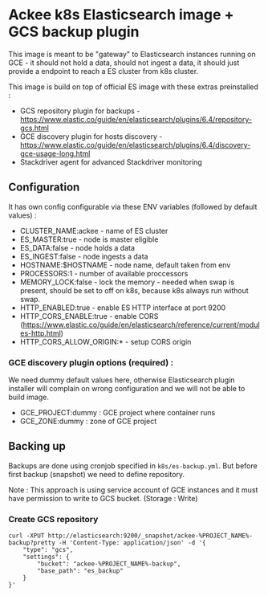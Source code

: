 # Ackee k8s Elasticsearch image + GCS backup plugin

This image is meant to be "gateway" to Elasticsearch instances running on GCE - it should not hold a data, should not ingest a data, it should just provide a endpoint to reach a ES cluster from k8s cluster.

This image is build on top of official ES image with these extras preinstalled :
* GCS repository plugin for backups - https://www.elastic.co/guide/en/elasticsearch/plugins/6.4/repository-gcs.html
* GCE discovery plugin for hosts discovery - https://www.elastic.co/guide/en/elasticsearch/plugins/6.4/discovery-gce-usage-long.html
* Stackdriver agent for advanced Stackdriver monitoring

## Configuration

It has own config configurable via these ENV variables (followed by default values) :

* CLUSTER_NAME:ackee - name of ES cluster
* ES_MASTER:true - node is master eligible
* ES_DATA:false - node holds a data
* ES_INGEST:false - node ingests a data
* HOSTNAME:$HOSTNAME - node name, default taken from env
* PROCESSORS:1 - number of available proccessors
* MEMORY_LOCK:false - lock the memory - needed when swap is present, should be set to off on k8s, because k8s always run without swap.
* HTTP_ENABLED:true - enable ES HTTP interface at port 9200
* HTTP_CORS_ENABLE:true - enable CORS (https://www.elastic.co/guide/en/elasticsearch/reference/current/modules-http.html)
* HTTP_CORS_ALLOW_ORIGIN:* - setup CORS origin

### GCE discovery plugin options (required) :

We need dummy default values here, otherwise Elasticsearch plugin installer will complain on wrong configuration and we will not be able to build image.

* GCE_PROJECT:dummy : GCE project where container runs
* GCE_ZONE:dummy : zone of GCE project

## Backing up

Backups are done using cronjob specified in `k8s/es-backup.yml`. But before first backup (snapshot) we need to define repository.

Note : This approach is using service account of GCE instances and it must have permission to write to GCS bucket. (Storage : Write)

### Create GCS repository

    curl -XPUT http://elasticsearch:9200/_snapshot/ackee-%PROJECT_NAME%-backup?pretty -H 'Content-Type: application/json' -d '{
        "type": "gcs",
        "settings": {
            "bucket": "ackee-%PROJECT_NAME%-backup",
            "base_path": "es_backup" 
        }
    }'